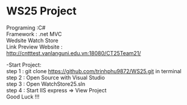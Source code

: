 # WS25 Project
Programing :C#  \
Framework : .net MVC \
Wedsite Watch Store \
Link Preview Website : http://cntttest.vanlanguni.edu.vn:18080/CT25Team21/ 


-Start Project:  \
step 1 : git clone https://github.com/trinhphu9872/WS25.git in terminal \
step 2 : Open Source with Visual Studio  \
step 3 : Open WatchStore25.sln \
step 4 : Start IIS express => View Project  \
Good Luck !!!
